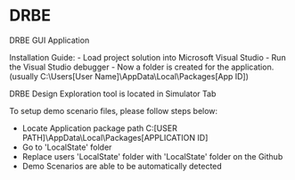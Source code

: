 # DRBE
DRBE GUI Application

Installation Guide:
    - Load project solution into Microsoft Visual Studio
    - Run the Visual Studio debugger
    - Now a folder is created for the application. (usually C:\Users\[User Name]\AppData\Local\Packages\[App ID]\)
  





DRBE Design Exploration tool is located in Simulator Tab

To setup demo scenario files, please follow steps below:
  - Locate Application package path C:\[USER PATH]\AppData\Local\Packages\[APPLICATION ID]
  - Go to 'LocalState' folder
  - Replace users 'LocalState' folder with 'LocalState' folder on the Github
  - Demo Scenarios are able to be automatically detected
